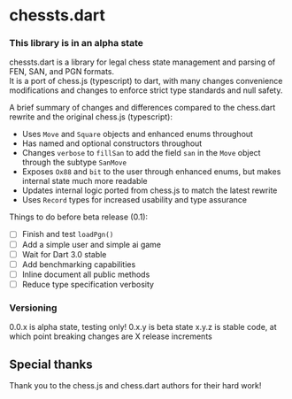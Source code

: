 # chessts.dart

### This library is in an alpha state

chessts.dart is a library for legal chess state management and parsing of FEN, SAN, and PGN formats.  
It is a port of chess.js (typescript) to dart, with many changes convenience modifications and changes to enforce strict type standards and null safety.

A brief summary of changes and differences compared to the chess.dart rewrite and the original chess.js (typescript):
 - Uses `Move` and `Square` objects and enhanced enums throughout
 - Has named and optional constructors throughout
 - Changes `verbose` to `fillSan` to add the field `san` in the `Move` object through the subtype `SanMove`
 - Exposes `Ox88` and `bit` to the user through enhanced enums, but makes internal state much more readable
 - Updates internal logic ported from chess.js to match the latest rewrite
 - Uses `Record` types for increased usability and type assurance

Things to do before beta release (0.1):
 - [ ] Finish and test `loadPgn()`
 - [ ] Add a simple user and simple ai game
 - [ ] Wait for Dart 3.0 stable
 - [ ] Add benchmarking capabilities
 - [ ] Inline document all public methods
 - [ ] Reduce type specification verbosity

### Versioning
0.0.x is alpha state, testing only!
0.x.y is beta state
x.y.z is stable code, at which point breaking changes are X release increments

## Special thanks
Thank you to the chess.js and chess.dart authors for their hard work!
